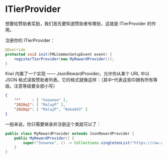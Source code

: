 # ITierProvider

想要给赞助者奖励，我们首先要知道赞助者有哪些，这就是 ITierProvider 的作用。

注册你的 ITierProvider：

```java
@Override
protected void init(FMLCommonSetupEvent event) {
    registerTierProvider(new MyRewardProvider());
}
```

Kiwi 内置了一个实现 —— JsonRewardProvider。允许你从某个 URL 中以 JSON 格式读取赞助者列表。它的格式就像这样：（其中`*`代表这些ID拥有所有等级。注意等级要全部小写）

```json
{
    "*"     : [ "Snownee" ],
    "2020q1": [ "MalayP" ],
    "2020q2": [ "MalayP", "Baka943" ]
}
```

一般来说，你只需要继承并注册这个类就可以了：

```java
public class MyRewardProvider extends JsonRewardProvider {
    public MyRewardProvider() {
        super("Snownee", () -> Collections.singletonList("https://raw.githubusercontent.com/Snownee/Kiwi/master/contributors.json"));
    }
}
```
